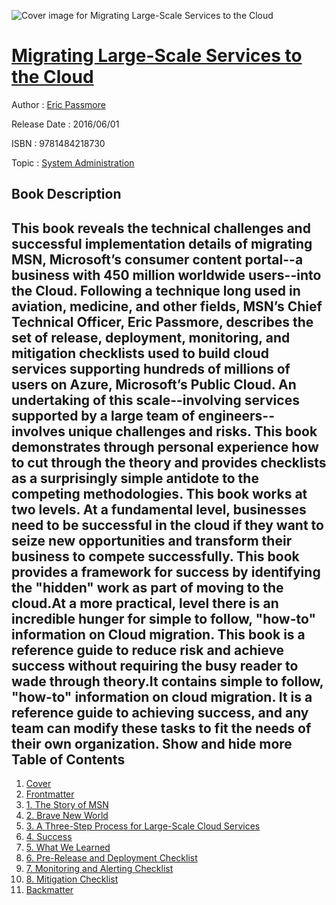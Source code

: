 ![Cover image for Migrating Large-Scale Services to the Cloud](https://imgdetail.ebookreading.net/cover/cover/system_admin/EB9781484218730.jpg)

[Migrating Large-Scale Services to the Cloud](https://ebookreading.net/view/book/Migrating+Large-Scale+Services+to+the+Cloud-EB9781484218730_1.html "Migrating Large-Scale Services to the Cloud")
====================================================================================================================

Author : [Eric Passmore](https://ebookreading.net/search/author/Eric+Passmore)

Release Date : 2016/06/01

ISBN : 9781484218730

Topic : [System Administration](https://ebookreading.net/search/category/system-administration)

Book Description
-----------------

 This book reveals the technical challenges and successful implementation details of migrating MSN, Microsoft’s consumer content portal--a business with 450 million worldwide users--into the Cloud. Following a technique long used in aviation, medicine, and other fields, MSN’s Chief Technical Officer, Eric Passmore, describes the set of release, deployment, monitoring, and mitigation checklists used to build cloud services supporting hundreds of millions of users on Azure, Microsoft’s Public Cloud. 
An undertaking of this scale--involving services supported by a large team of engineers--involves unique challenges and risks. This book demonstrates through personal experience how to cut through the theory and provides checklists as a surprisingly simple antidote to the competing methodologies.
This book works at two levels.
At a fundamental level, businesses need to be successful in the cloud if they want to seize new opportunities and transform their business to compete successfully. This book provides a framework for success by identifying the "hidden" work as part of moving to the cloud.At a more practical, level there is an incredible hunger for simple to follow, "how-to" information on Cloud migration. This book is a reference guide to reduce risk and achieve success without requiring the busy reader to wade through theory.It contains simple to follow, "how-to" information on cloud migration. It is a reference guide to achieving success, and any team can modify these tasks to fit the needs of their own organization.
        Show and hide more                
Table of Contents
-----------------

1. [Cover](https://ebookreading.net/view/book/Migrating+Large-Scale+Services+to+the+Cloud-EB9781484218730_1.html)
1. [Frontmatter](https://ebookreading.net/view/book/Migrating+Large-Scale+Services+to+the+Cloud-EB9781484218730_2.html)
1. [1. The Story of MSN](https://ebookreading.net/view/book/Migrating+Large-Scale+Services+to+the+Cloud-EB9781484218730_3.html)
1. [2. Brave New World](https://ebookreading.net/view/book/Migrating+Large-Scale+Services+to+the+Cloud-EB9781484218730_4.html)
1. [3. A Three-Step Process for Large-Scale Cloud Services](https://ebookreading.net/view/book/Migrating+Large-Scale+Services+to+the+Cloud-EB9781484218730_5.html)
1. [4. Success](https://ebookreading.net/view/book/Migrating+Large-Scale+Services+to+the+Cloud-EB9781484218730_6.html)
1. [5. What We Learned](https://ebookreading.net/view/book/Migrating+Large-Scale+Services+to+the+Cloud-EB9781484218730_7.html)
1. [6. Pre-Release and Deployment Checklist](https://ebookreading.net/view/book/Migrating+Large-Scale+Services+to+the+Cloud-EB9781484218730_8.html)
1. [7. Monitoring and Alerting Checklist](https://ebookreading.net/view/book/Migrating+Large-Scale+Services+to+the+Cloud-EB9781484218730_9.html)
1. [8. Mitigation Checklist](https://ebookreading.net/view/book/Migrating+Large-Scale+Services+to+the+Cloud-EB9781484218730_10.html)
1. [Backmatter](https://ebookreading.net/view/book/Migrating+Large-Scale+Services+to+the+Cloud-EB9781484218730_11.html)
